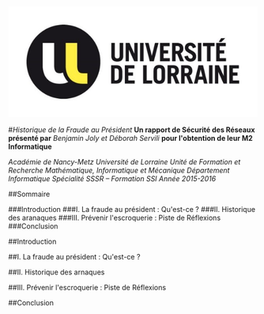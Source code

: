 ![Université de Lorraine](/images/udl.jpg)

#*Historique de la Fraude au Président*
**Un rapport de Sécurité des Réseaux présenté par**
*Benjamin Joly et Déborah Servili*
**pour l'obtention de leur M2 Informatique**

*Académie de Nancy-Metz
Université de Lorraine
Unité de Formation et Recherche Mathématique, Informatique et Mécanique
Département Informatique
Spécialité SSSR – Formation SSI
Année 2015-2016*

##Sommaire

###Introduction
###I. La fraude au président : Qu'est-ce ? 
###II. Historique des aranaques
###III. Prévenir l'escroquerie : Piste de Réflexions 
###Conclusion

##Introduction

##I. La fraude au président : Qu'est-ce ? 

##II. Historique des arnaques

##III. Prévenir l'escroquerie : Piste de Réflexions

##Conclusion
